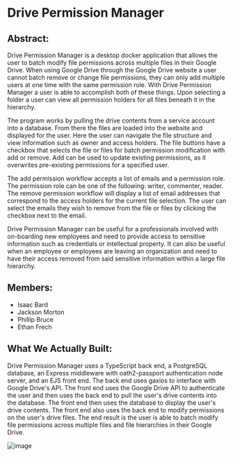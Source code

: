 # Drive Permission Manager

## Abstract:
Drive Permission Manager is a desktop docker application that allows the user to batch modify file permissions across multiple files in their Google Drive. When using Google Drive through the 
Google Drive website a user cannot batch remove or change file permissions, they can only add multiple users at one time with the same permission role. With Drive Permission Manager a user is able
to accomplish both of these things. Upon selecting a folder a user can view all permission holders for all files beneath it in the hierarchy.

The program works by pulling the drive contents from a service account into a database. From there the files are loaded into the website and displayed for the user. Here the user can navigate the file 
structure and view information such as owner and access holders. The file buttons have a checkbox that selects the file or files for batch permission modification with add or remove. Add can be used to 
update existing permissions, as it overwrites pre-existing permissions for a specified user.

The add permission workflow accepts a list of emails and a permission role. The permission role can be one of the following:  writer, commenter, reader. The remove permission workflow will display a list
of email addresses that correspond to the access holders for the current file selection. The user can select the emails they wish to remove from the file or files by clicking the checkbox next to the email.

Drive Permission Manager can be useful for a professionals involved with on-boarding new employees and need to provide access to sensitive information such as credentials or intellectual property. It can also be useful 
when an employee or employees are leaving an organization and need to have their access removed from said sensitive information within a large file hierarchy.

## Members:
- Isaac Bard
- Jackson Morton
- Phillip Bruce
- Ethan Frech

## What We Actually Built:
Drive Permission Manager uses a TypeScript back end, a PostgreSQL database, an Express middleware with oath2-passport authentication node server, and an EJS front end. The back end uses gaxios to interface with Google Drive's API. The front end uses the Google Drive API to authenticate the user and then uses the back end to pull the user's drive contents into the database. The front end then uses the database to display the user's drive contents. The front end also uses the back end to modify permissions on the user's drive files. The end result is the user is able to batch modify file permissions across multiple files and file hierarchies in their Google Drive.

![image](/images/add.png)
